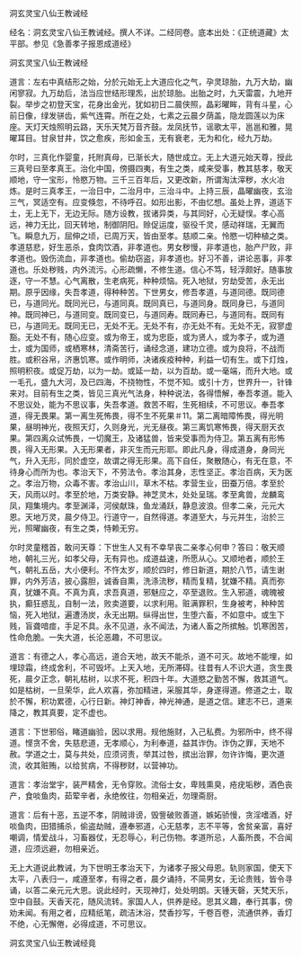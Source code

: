洞玄灵宝八仙王教诫经  

经名：洞玄灵宝八仙王教诫经。撰人不详。二经同卷。底本出处：《正统道藏》太平部。参见《急善孝子报恩成道经》  

洞玄灵宝八仙王教诫经  

道言：左右中真结形之始，分於元始无上大道应化之气，孕灵琼胎，九万大劫，幽闲寥寂。九万劫后，法当应世结形理炁，出於琼胎。出胎之时，九天雷震，九地开裂。举步之初登天宝，花身出金光，犹如初日二晨侠照，晶彩曜眸，背有斗星，心前日像，绿发骈齿，紫气连霄。所在之处，七素之云晨夕荫盖，隐龙圆莲以为床座。天灯天烛照明云路，天乐天梵万音齐鼓。龙凤抚节，谣歌太平，邕邕和雅，晃曜耳目。甘泉甘井，饮之愈疾，形如金玉，无有衰老，无为和化，经九万劫。  

尔时，三真化作婴童，托附真母，已渐长大，随世成立。无上大道元始天尊，授此三真号曰至孝真王。治化中国，傍摄四夷，有生之类，咸来受事，教其慈孝，敬天顺地，守一宝形，怜愍万物。三千三百年后，又更改新，所谓淘汰滓秽，水火冶炼。是时三真孝王，一治日中，二治月中，三治斗中。上持三辰，晶曜幽夜，玄治三气，冥适空有。应变倏忽，不待呼召。如形出影，不由忆想。虽处上界，道适下土，无上无下，无边无际。随方设教，拔诸异类，与其同好，心无疑悮。孝心高远，神力无比，回天转地，制御阴阳。赊促运度，驱役千灵，感动祥瑞，无翼而飞。瞬息九万，屈伸之顷，已周万天，皆由至孝。慈顺二亲。怜愍一切种植之类。孝道慈悲，好生恶杀，食肉饮酒，非孝道也。男女秽慢，非孝道也，胎产尸败，非孝道也。毁伤流血，非孝道也。偷劫窃盗，非孝道也。好习不善，讲论恶事，非孝道也。乐处秽贱，内外流污。心形疏懒，不修生道。信心不笃，轻浮颇好。随事放逐，守一不慧。心气离散，生老病死，种种烦恼。死入地狱，穷劫受苦，永无出期。原乎因缘，失吾孝道，得种种苦。下世男女，修吾孝道，与道同德。既同德已，与道同光。既同光已，与道同真。既同真已，与道同身。既同身已，与道同神。既同神已，与道同变。既同变已，与道同寿。既同寿已，与道同有。既同有已，与道同无。既同无已，无处不无。无处不有，亦无处不有。无处不无，寂寥虚豁。无处不有，随心应变。或为帝王，或为忠臣，或为贤人，或为孝子，或为道士，或为国师，或栖寒林，清斋苦行，诵经念道，建功立德。或为良将，不战而胜。或积谷帛，济惠饥寒。或作明师，决诸疾疫种种，利益一切有生。或下灯烛，照明积夜。或促万劫，以为一劫。或延一劫，以为百劫。或一毫端，而升大地。或一毛孔，盛九大河，及已四海，不挠物性，不觉不知。或引十方，世界升一，针锋来对。目前有生之类，皆见三真光气法身，种种说法，各得悟解，奉吾孝道。能入不思议处，能为不思议事，失吾孝道。救苦不暇，生死相续，不可思议。奉吾孝道，得无畏果。第一离生死怖畏，得不生不死果＃11。第二离暗障怖畏，得光明果，昼明神光，夜照天灯，久则身光，光无昼夜。第三离饥寒怖畏，得天厨天衣果。第四离众试怖畏，一切魔王，及诸猛兽，皆来受事而为侍卫。第五离有形怖畏，得入无形果。入无形果者，非灭生而元形耶。即此凡身，得成道身，身同光气，升入无形，同於虚空，故谓之得无形果。高下自任，聚散随心，有无在意，不待身心而所为也。孝治天下，不劳法令。孝治其身，志性坚正。孝治百病，天为医之。孝治万物，众毒不害。孝治山川，草木不枯。孝营生业，田蚕万倍。孝至於天，风雨以时。孝至於地，万类安静。神芝灵木，处处呈瑞。孝至禽兽，龙麟鸾凤，翔集境内。孝至渊泽，河侯献珠，鱼龙涌跃，静息波浪。但孝二亲，元元大恩。天地万灵，晨夕侍卫。行道守一，自然得道。孝道至大，与元并生，治於三光，照曜幽夜，有生之类，恃赖无穷。  

尔时灵童稽首，敢问天尊：下世生人又有不幸早丧二亲孝心何申？答曰：敬天顺地，朝礼三光，如孝父母，无有异也。成道益速，所愿从心。又顺地者，顺於王气，朝礼五岳，大小便利。不忤太岁，顺於四时，修日新道，期於八节，请生谢罪，内外芳洁，披心露胆，诚香自熏，洗涤流秽，精而复精，犹嫌不精。真而弥真，犹嫌不真。不真为真，求吾真道，邪魅应之，卒至退败。生入邪道，魂魄被执，癫狂惑乱，自制一法，败卖道要，以求利用。赃满罪积，生身被考，种种苦恼，死入地狱，遍遭汤炭，永无出期。纵得出世，生堕六畜，不如意中。或生下贱，盲聋喑痖，手足不具。永不见道，永不闻法，为诸人畜之所摈触。饥寒困苦，性命危脆。一失大道，长沦恶趣，不可思议。  

道言：有德之人，孝心高远，道合天地，故天不能杀，道不可灭。故地不能埋，如埋琼霜，终成舍利，不可毁坏。上天入地，无所滞碍。往昔有人不识大道，贪生畏死，晨夕正念，朝礼枯树，以求不死，积四十年。大道愍之勤苦不懈，救其道气。如是枯树，一旦荣华，此人欢喜，弥加精进，采服其华，身遂得道。修道之士，取於不懈，积功累德，心行日新。神灯神香，神光神通，是道之信。建志不已，道来降之，教其真要，定不虚也。  

道言：下世邪俗，睹道幽验，因以求用。规他施财，入己私费。为邪所中，终不得道。悭贪不舍，失慈悲道，无孝顺心，为利奉道，益其诈伪。诈伪之罪，天地不赦。学道之士，莫与共处，应须诃责，举其过咎，摈出治罪，勿许诈悔，更次道流，收其赃贿，以给贫病，不得秽财，以营神功。  

道言：孝治堂宇，装严精舍，无令穿败。流俗士女，卑贱熏臭，疮疣垢秽，酒色丧产，食啖鱼肉，茹荤辛者，永绝攸往，勿相亲近，勿理斋厨。  

道言：后有十恶，五逆不孝，阴贼诽谤，毁訾破败善道，嫉妬骄慢，贪淫嗜酒，好啖鱼肉，田猎捕杀，偷盗劫贼，遵奉邪道，心无慈孝，志不平等，舍贫亲富，喜好嘲调，情爱战斗，习畜器仗，无忍辱心，利己伤物。孝道所忌，人畜所畏，不合闻道，应须远避，勿相亲近。  

无上大道说此教诫，为下世明王孝治天下，为诸孝子报父母恩。轨则家国，使天下太平，八表归一，咸遵至孝，有得之者，晨夕诵持，不简男女，无论贵贱，皆令寻诵，以答二亲元元大恩。说此经时，天现神灯，处处明朗。天锺天磬，天梵天乐，空中自鼓。天香天花，随风流转。家国人人，供养是经。思其义趣，奉行其事，傍劝未闻。有用之者，应精纸笔，疏洁沐浴，焚香抄写，千卷百卷，流通供养，香灯不绝，心无懈倦，必得成道，不可思议。  

洞玄灵宝八仙王教诫经竟  
